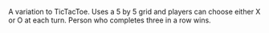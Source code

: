 A variation to TicTacToe. Uses a 5 by 5 grid and players can choose either X or O at each turn.
Person who completes three in a row wins. 